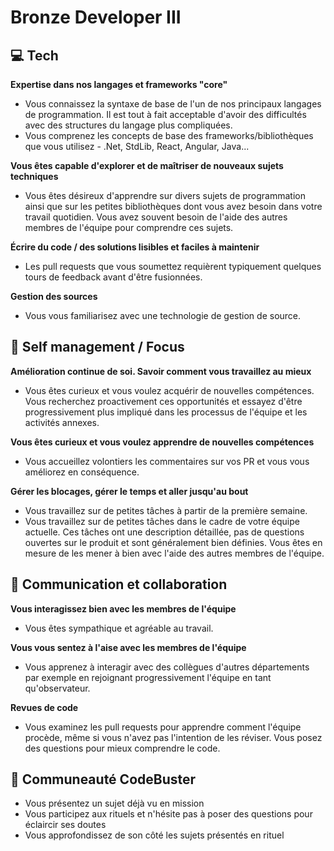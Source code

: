 # Bronze Developer III


## 💻 Tech

**Expertise dans nos langages et frameworks "core"**
* Vous connaissez la syntaxe de base de l'un de nos principaux langages de programmation. Il est tout à fait acceptable d'avoir des difficultés avec des structures du langage plus compliquées.
* Vous comprenez les concepts de base des frameworks/bibliothèques que vous utilisez - .Net, StdLib, React, Angular, Java...

**Vous êtes capable d'explorer et de maîtriser de nouveaux sujets techniques**
* Vous êtes désireux d'apprendre sur divers sujets de programmation ainsi que sur les petites bibliothèques dont vous avez besoin dans votre travail quotidien. Vous avez souvent besoin de l'aide des autres membres de l'équipe pour comprendre ces sujets.

**Écrire du code / des solutions lisibles et faciles à maintenir**
* Les pull requests que vous soumettez requièrent typiquement quelques tours de feedback avant d'être fusionnées.

**Gestion des sources**
* Vous vous familiarisez avec une technologie de gestion de source.


## 🎯 Self management / Focus

**Amélioration continue de soi. Savoir comment vous travaillez au mieux**
* Vous êtes curieux et vous voulez acquérir de nouvelles compétences. Vous recherchez proactivement ces opportunités et essayez d'être progressivement plus impliqué dans les processus de l'équipe et les activités annexes.

**Vous êtes curieux et vous voulez apprendre de nouvelles compétences**
* Vous accueillez volontiers les commentaires sur vos PR et vous vous améliorez en conséquence.

**Gérer les blocages, gérer le temps et aller jusqu'au bout** 
* Vous travaillez sur de petites tâches à partir de la première semaine.
* Vous travaillez sur de petites tâches dans le cadre de votre équipe actuelle. Ces tâches ont une description détaillée, pas de questions ouvertes sur le produit et sont généralement bien définies. Vous êtes en mesure de les mener à bien avec l'aide des autres membres de l'équipe. 

## 💬 Communication et collaboration

**Vous interagissez bien avec les membres de l'équipe**
* Vous êtes sympathique et agréable au travail.

**Vous vous sentez à l'aise avec les membres de l'équipe** 
* Vous apprenez à interagir avec des collègues d'autres départements par exemple en rejoignant progressivement l'équipe en tant qu'observateur.

**Revues de code**
* Vous examinez les pull requests pour apprendre comment l'équipe procède, même si vous n'avez pas l'intention de les réviser. Vous posez des questions pour mieux comprendre le code.

## 🐙 Communeauté CodeBuster
* Vous présentez un sujet déjà vu en mission
* Vous participez aux rituels et n'hésite pas à poser des questions pour éclaircir ses doutes
* Vous approfondissez de son côté les sujets présentés en rituel

